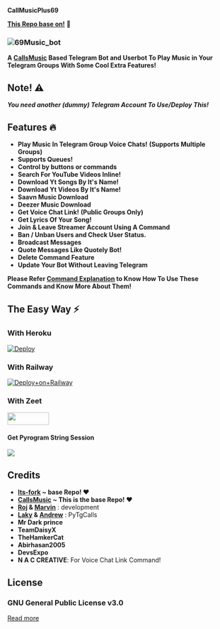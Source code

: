 **CallMusicPlus69**

**[This Repo base on!](https://github.com/Itz-fork/Callsmusic-Plus)** 🤗️

### ![69Music_bot](https://telegra.ph/file/1abf425f2015c0f28d3fa.png)

**A [CallsMusic](https://github.com/callsmusic/callsmusic) Based Telegram Bot and Userbot To Play Music in Your Telegram Groups With Some Cool Extra Features!**

## Note! ⚠️

_**You need another (dummy) Telegram Account To Use/Deploy This!**_

## Features 🔥️

- **Play Music In Telegram Group Voice Chats!** **(Supports Multiple Groups)**
- **Supports Queues!**
- **Control by buttons or commands**
- **Search For YouTube Videos Inline!**
- **Download Yt Songs By It's Name!**
- **Download Yt Videos By It's Name!**
- **Saavn Music Download**
- **Deezer Music Download**
- **Get Voice Chat Link!** **(Public Groups Only)**
- **Get Lyrics Of Your Song!**
- **Join & Leave Streamer Account Using A Command**
- **Ban / Unban Users and Check User Status.**
- **Broadcast Messages**
- **Quote Messages Like Quotely Bot!**
- **Delete Command Feature**
- **Update Your Bot Without Leaving Telegram**

**Please Refer [Command Explanation](https://itz-fork.gitbook.io/callsmusic-plus/about#command-explanation) to Know How To Use These Commands and Know More About Them!**

## The Easy Way ⚡️

### With Heroku

[![Deploy](https://www.herokucdn.com/deploy/button.svg)](https://heroku.com/deploy?template=https://github.com/brut-ctrl/CallMusicPlus69)

### With Railway
[![Deploy+on+Railway](https://railway.app/button.svg)](https://railway.app/new/template?template=https://github.com/brut-ctrl/CallMusicPlus69&envs=SESSION_NAME,BOT_TOKEN,BOT_USERNAME,ARQ_API_KEY,DATABASE_URL,UPSTREAM_REPO,UPDATES_CHANNEL,API_ID,API_HASH,SUDO_USERS,DURATION_LIMIT,THUMB_URL)

### With Zeet

<a href="https://zeet.co/new/template/itz-fork/yeah-my-man"><img src="https://user-images.githubusercontent.com/77770753/119371372-fe917900-bcd3-11eb-8db5-f5e8063cdd1c.jpg" width="94" height="28"></a>

#### Get Pyrogram String Session

<a href="https://replit.com/@brut69/StringSession"><img src="https://img.shields.io/badge/repl.it-generateStringName-yellowgreen"></a>


## Credits

- **[Its-fork](https://github.com/Itz-fork/Callsmusic-Plus)  ~ base Repo! ❤️**
- **[CallsMusic](https://github.com/callsmusic/callsmusic) ~ This is the base Repo! ❤️**
- **[Roj](https://github.com/rojserbest) & [Marvin](https://github.com/BlackStoneReborn)** : development
- **[Laky](https://github.com/Laky-64) & [Andrew](https://github.com/AndrewLaneX)** : PyTgCalls
- **Mr Dark prince**
- **TeamDaisyX**
- **TheHamkerCat**
- **Abirhasan2005**
- **DevsExpo**
- **N A C CREATIVE**: For Voice Chat Link Command!

## License

### GNU General Public License v3.0

[Read more](http://www.gnu.org/licenses/#GPL)
